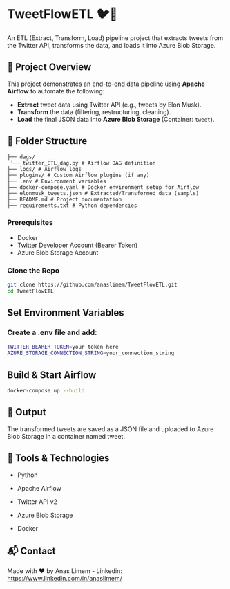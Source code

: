 # TweetFlowETL 🐦💾

An ETL (Extract, Transform, Load) pipeline project that extracts tweets from the Twitter API, transforms the data, and loads it into Azure Blob Storage.


## 📌 Project Overview

This project demonstrates an end-to-end data pipeline using **Apache Airflow** to automate the following:

- **Extract** tweet data using Twitter API (e.g., tweets by Elon Musk).
- **Transform** the data (filtering, restructuring, cleaning).
- **Load** the final JSON data into **Azure Blob Storage** (Container: `tweet`).


## 📁 Folder Structure

    ├── dags/
     └── twitter_ETL_dag.py # Airflow DAG definition
    ├── logs/ # Airflow logs
    ├── plugins/ # Custom Airflow plugins (if any)
    ├── .env # Environment variables
    ├── docker-compose.yaml # Docker environment setup for Airflow
    ├── elonmusk_tweets.json # Extracted/Transformed data (sample)
    ├── README.md # Project documentation
    ├── requirements.txt # Python dependencies


### Prerequisites

- Docker
- Twitter Developer Account (Bearer Token)
- Azure Blob Storage Account

### Clone the Repo

```bash
git clone https://github.com/anaslimem/TweetFlowETL.git
cd TweetFlowETL
```

## Set Environment Variables
### Create a .env file and add:

```bash
TWITTER_BEARER_TOKEN=your_token_here
AZURE_STORAGE_CONNECTION_STRING=your_connection_string
```

## Build & Start Airflow

```bash
docker-compose up --build
```

## 💾 Output
The transformed tweets are saved as a JSON file and uploaded to Azure Blob Storage in a container named tweet.

## 🧰 Tools & Technologies

- Python

- Apache Airflow

- Twitter API v2

- Azure Blob Storage

- Docker

## 📬 Contact
Made with ❤️ by Anas Limem
    - Linkedin: 
    https://www.linkedin.com/in/anaslimem/



